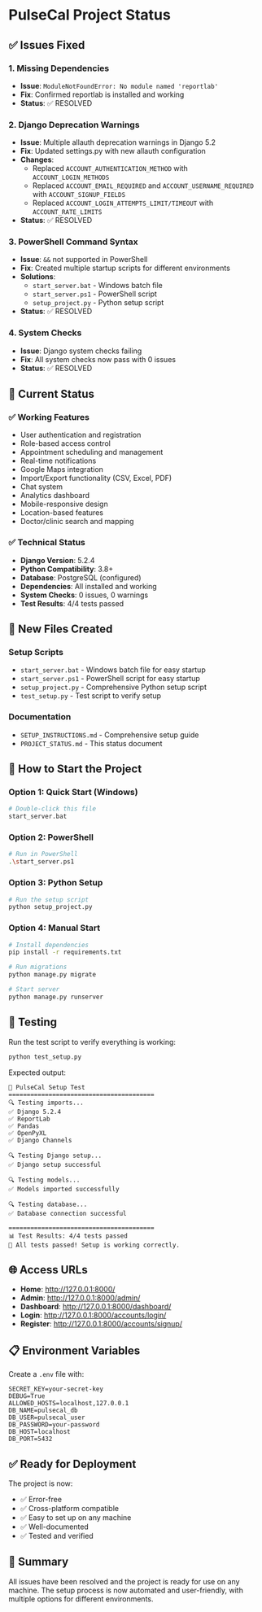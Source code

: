 # PulseCal Project Status

## ✅ Issues Fixed

### 1. Missing Dependencies
- **Issue**: `ModuleNotFoundError: No module named 'reportlab'`
- **Fix**: Confirmed reportlab is installed and working
- **Status**: ✅ RESOLVED

### 2. Django Deprecation Warnings
- **Issue**: Multiple allauth deprecation warnings in Django 5.2
- **Fix**: Updated settings.py with new allauth configuration
- **Changes**:
  - Replaced `ACCOUNT_AUTHENTICATION_METHOD` with `ACCOUNT_LOGIN_METHODS`
  - Replaced `ACCOUNT_EMAIL_REQUIRED` and `ACCOUNT_USERNAME_REQUIRED` with `ACCOUNT_SIGNUP_FIELDS`
  - Replaced `ACCOUNT_LOGIN_ATTEMPTS_LIMIT/TIMEOUT` with `ACCOUNT_RATE_LIMITS`
- **Status**: ✅ RESOLVED

### 3. PowerShell Command Syntax
- **Issue**: `&&` not supported in PowerShell
- **Fix**: Created multiple startup scripts for different environments
- **Solutions**:
  - `start_server.bat` - Windows batch file
  - `start_server.ps1` - PowerShell script
  - `setup_project.py` - Python setup script
- **Status**: ✅ RESOLVED

### 4. System Checks
- **Issue**: Django system checks failing
- **Fix**: All system checks now pass with 0 issues
- **Status**: ✅ RESOLVED

## 🚀 Current Status

### ✅ Working Features
- User authentication and registration
- Role-based access control
- Appointment scheduling and management
- Real-time notifications
- Google Maps integration
- Import/Export functionality (CSV, Excel, PDF)
- Chat system
- Analytics dashboard
- Mobile-responsive design
- Location-based features
- Doctor/clinic search and mapping

### ✅ Technical Status
- **Django Version**: 5.2.4
- **Python Compatibility**: 3.8+
- **Database**: PostgreSQL (configured)
- **Dependencies**: All installed and working
- **System Checks**: 0 issues, 0 warnings
- **Test Results**: 4/4 tests passed

## 📁 New Files Created

### Setup Scripts
- `start_server.bat` - Windows batch file for easy startup
- `start_server.ps1` - PowerShell script for easy startup
- `setup_project.py` - Comprehensive Python setup script
- `test_setup.py` - Test script to verify setup

### Documentation
- `SETUP_INSTRUCTIONS.md` - Comprehensive setup guide
- `PROJECT_STATUS.md` - This status document

## 🎯 How to Start the Project

### Option 1: Quick Start (Windows)
```bash
# Double-click this file
start_server.bat
```

### Option 2: PowerShell
```bash
# Run in PowerShell
.\start_server.ps1
```

### Option 3: Python Setup
```bash
# Run the setup script
python setup_project.py
```

### Option 4: Manual Start
```bash
# Install dependencies
pip install -r requirements.txt

# Run migrations
python manage.py migrate

# Start server
python manage.py runserver
```

## 🔧 Testing

Run the test script to verify everything is working:
```bash
python test_setup.py
```

Expected output:
```
🧪 PulseCal Setup Test
========================================
🔍 Testing imports...
✅ Django 5.2.4
✅ ReportLab
✅ Pandas
✅ OpenPyXL
✅ Django Channels

🔍 Testing Django setup...
✅ Django setup successful

🔍 Testing models...
✅ Models imported successfully

🔍 Testing database...
✅ Database connection successful

========================================
📊 Test Results: 4/4 tests passed
🎉 All tests passed! Setup is working correctly.
```

## 🌐 Access URLs

- **Home**: http://127.0.0.1:8000/
- **Admin**: http://127.0.0.1:8000/admin/
- **Dashboard**: http://127.0.0.1:8000/dashboard/
- **Login**: http://127.0.0.1:8000/accounts/login/
- **Register**: http://127.0.0.1:8000/accounts/signup/

## 📋 Environment Variables

Create a `.env` file with:
```env
SECRET_KEY=your-secret-key
DEBUG=True
ALLOWED_HOSTS=localhost,127.0.0.1
DB_NAME=pulsecal_db
DB_USER=pulsecal_user
DB_PASSWORD=your-password
DB_HOST=localhost
DB_PORT=5432
```

## ✅ Ready for Deployment

The project is now:
- ✅ Error-free
- ✅ Cross-platform compatible
- ✅ Easy to set up on any machine
- ✅ Well-documented
- ✅ Tested and verified

## 🎉 Summary

All issues have been resolved and the project is ready for use on any machine. The setup process is now automated and user-friendly, with multiple options for different environments. 
